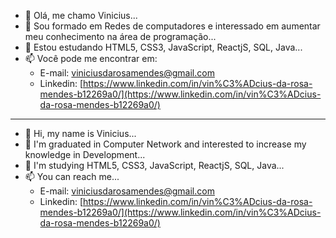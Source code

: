 - 👋 Olá, me chamo Vinicius...
- 👀 Sou formado em Redes de computadores e interessado em aumentar meu conhecimento na área de programação...
- 🌱 Estou estudando HTML5, CSS3, JavaScript, ReactjS, SQL, Java...
- 📫 Você pode me encontrar em:
  - E-mail: viniciusdarosamendes@gmail.com
  - Linkedin: [https://www.linkedin.com/in/vin%C3%ADcius-da-rosa-mendes-b12269a0/](https://www.linkedin.com/in/vin%C3%ADcius-da-rosa-mendes-b12269a0/)

-----------------

- 👋 Hi, my name is Vinicius...
- 👀 I'm graduated in Computer Network and interested to increase my knowledge in Development...
- 🌱 I'm studying HTML5, CSS3, JavaScript, ReactjS, SQL, Java...
- 📫 You can reach me...
  - E-mail: viniciusdarosamendes@gmail.com
  - Linkedin: [https://www.linkedin.com/in/vin%C3%ADcius-da-rosa-mendes-b12269a0/](https://www.linkedin.com/in/vin%C3%ADcius-da-rosa-mendes-b12269a0/)

  
